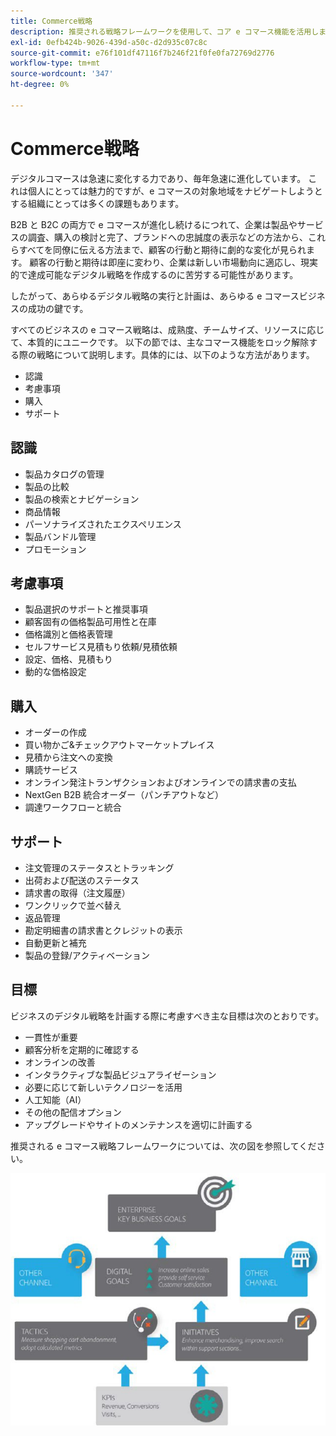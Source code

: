 ```yaml
---
title: Commerce戦略
description: 推奨される戦略フレームワークを使用して、コア e コマース機能を活用します。
exl-id: 0efb424b-9026-439d-a50c-d2d935c07c8c
source-git-commit: e76f101df47116f7b246f21f0fe0fa72769d2776
workflow-type: tm+mt
source-wordcount: '347'
ht-degree: 0%

---
```


# Commerce戦略

デジタルコマースは急速に変化する力であり、毎年急速に進化しています。 これは個人にとっては魅力的ですが、e コマースの対象地域をナビゲートしようとする組織にとっては多くの課題もあります。

B2B と B2C の両方で e コマースが進化し続けるにつれて、企業は製品やサービスの調査、購入の検討と完了、ブランドへの忠誠度の表示などの方法から、これらすべてを同僚に伝える方法まで、顧客の行動と期待に劇的な変化が見られます。 顧客の行動と期待は即座に変わり、企業は新しい市場動向に適応し、現実的で達成可能なデジタル戦略を作成するのに苦労する可能性があります。

したがって、あらゆるデジタル戦略の実行と計画は、あらゆる e コマースビジネスの成功の鍵です。

すべてのビジネスの e コマース戦略は、成熟度、チームサイズ、リソースに応じて、本質的にユニークです。 以下の節では、主なコマース機能をロック解除する際の戦略について説明します。具体的には、以下のような方法があります。

- 認識
- 考慮事項
- 購入
- サポート

## 認識

- 製品カタログの管理
- 製品の比較
- 製品の検索とナビゲーション
- 商品情報
- パーソナライズされたエクスペリエンス
- 製品バンドル管理
- プロモーション

## 考慮事項

- 製品選択のサポートと推奨事項
- 顧客固有の価格製品可用性と在庫
- 価格識別と価格表管理
- セルフサービス見積もり依頼/見積依頼
- 設定、価格、見積もり
- 動的な価格設定

## 購入

- オーダーの作成
- 買い物かご&amp;チェックアウトマーケットプレイス
- 見積から注文への変換
- 購読サービス
- オンライン発注トランザクションおよびオンラインでの請求書の支払
- NextGen B2B 統合オーダー（パンチアウトなど）
- 調達ワークフローと統合

## サポート

- 注文管理のステータスとトラッキング
- 出荷および配送のステータス
- 請求書の取得（注文履歴）
- ワンクリックで並べ替え
- 返品管理
- 勘定明細書の請求書とクレジットの表示
- 自動更新と補充
- 製品の登録/アクティベーション

## 目標

ビジネスのデジタル戦略を計画する際に考慮すべき主な目標は次のとおりです。

- 一貫性が重要
- 顧客分析を定期的に確認する
- オンラインの改善
- インタラクティブな製品ビジュアライゼーション
- 必要に応じて新しいテクノロジーを活用
- 人工知能（AI）
- その他の配信オプション
- アップグレードやサイトのメンテナンスを適切に計画する

推奨される e コマース戦略フレームワークについては、次の図を参照してください。

![Commerce戦略フレームワークの図 ](../../assets/playbooks/commerce-strategy-framework.png)
